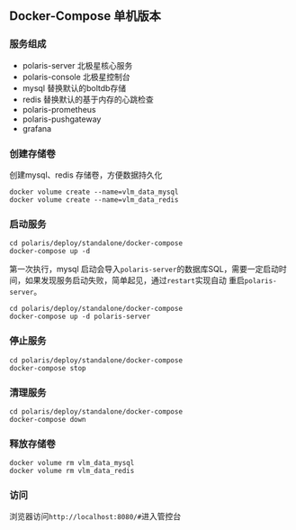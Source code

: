 ## Docker-Compose 单机版本

### 服务组成

- polaris-server 北极星核心服务
- polaris-console 北极星控制台
- mysql 替换默认的boltdb存储
- redis 替换默认的基于内存的心跳检查
- polaris-prometheus
- polaris-pushgateway
- grafana

### 创建存储卷

创建mysql、redis 存储卷，方便数据持久化

```shell
docker volume create --name=vlm_data_mysql
docker volume create --name=vlm_data_redis
```

### 启动服务

```shell
cd polaris/deploy/standalone/docker-compose
docker-compose up -d
```

第一次执行，mysql 启动会导入`polaris-server`的数据库SQL，需要一定启动时间，如果发现服务启动失败，简单起见，通过`restart`实现自动
重启`polaris-server`。

```shell
cd polaris/deploy/standalone/docker-compose
docker-compose up -d polaris-server
```

### 停止服务

```shell
cd polaris/deploy/standalone/docker-compose
docker-compose stop
```

### 清理服务

```shell
cd polaris/deploy/standalone/docker-compose
docker-compose down
```

### 释放存储卷

```shell
docker volume rm vlm_data_mysql
docker volume rm vlm_data_redis
```

### 访问

浏览器访问`http://localhost:8080/#`进入管控台